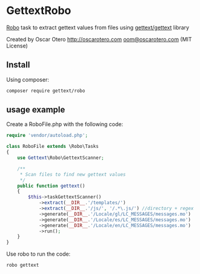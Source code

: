 # GettextRobo

[Robo](http://robo.li) task to extract gettext values from files using [gettext/gettext](https://github.com/oscarotero/Gettext) library

Created by Oscar Otero <http://oscarotero.com> <oom@oscarotero.com> (MIT License)

## Install

Using composer:

```bash
composer require gettext/robo
```

## usage example

Create a RoboFile.php with the following code:

```php
require 'vendor/autoload.php';

class RoboFile extends \Robo\Tasks
{
	use Gettext\Robo\GettextScanner;

    /**
     * Scan files to find new gettext values
     */
    public function gettext()
    {
    	$this->taskGettextScanner()
    		->extract(__DIR__.'/templates/')
    		->extract(__DIR__.'/js/', '/.*\.js/') //directory + regex
    		->generate(__DIR__.'/Locale/gl/LC_MESSAGES/messages.mo')
    		->generate(__DIR__.'/Locale/es/LC_MESSAGES/messages.mo')
    		->generate(__DIR__.'/Locale/en/LC_MESSAGES/messages.mo')
    		->run();
    }
}
```

Use robo to run the code:

```bash
robo gettext
```